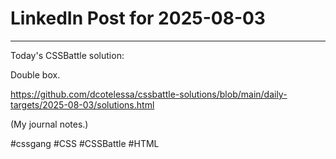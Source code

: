 # LinkedIn Post for 2025-08-03

---

Today's CSSBattle solution:

Double box.

https://github.com/dcotelessa/cssbattle-solutions/blob/main/daily-targets/2025-08-03/solutions.html

(My journal notes.)

#cssgang #CSS #CSSBattle #HTML

